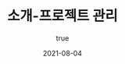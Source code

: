 ---
rank: 4
title: "소개-프로젝트 관리" 
date: '2021-08-04'
author:
    name: Yongwoon Jang
    picture: '../../public/images/profile.jpg'
header:
    시작 
    |종료 
    |직무 
    |소속 
    |직위 
    |한일 
rows:
    1:
        2013-07-15
        |2013-10-14
        |경영지원 
        |인재경영실
        |직원
        |<strong>Job rotation</strong>이라 쓰고, 어느 회사인지 알아간다. 로 읽는다.(이때 알아봤어야 했는데...)
        <img src="http://gyujanggak.vercel.app/images/workExperiences/1.jpeg" width='30%'/>
    2:
        2013-10-15
        |2013-11-03
        |경영지원
        |인재경영실
        |매니저
        |견습시간이 끝난 상태. 동일하게 Job rotation을 하는 시기
    3:
        2013-11-04
        |2013-11-10
        |조직운영
        |IT사업지원팀
        |매니저
        |IT 조직이 어떤 일을 하는지 듣는 시기 였음. 당시, OSS 서비스에 대하여 배움 
    4:
        2013-11-11
        |2014-02-16
        |SW개발
        |BIT추진단 PMO담당 통합품질관리팀
        |매니저
        |<strong>Jira, Sharepoint</strong>를 관리하고, <strong>리소스 관리</strong>를 하였음.
    5:
        2014-02-16
        |2014-05-28
        |IT기획
        |IT시스템개발단 PMO담당 통합품질관리팀
        |매니저
        |<strong>BIT(Business Information Transformation) 서비스 종료 후 사업 정리</strong>를 하던 시기(SW 라이선스 목록, 계약 목록 정리)
    6:
        2014-05-29
        |2014-12-10
        |IT기획
        |IT시스템개발단 PMO담당 프로젝트관리팀
        |매니저
        |첫 팀장님이 퇴사하고, 옆팀 팀장님이 관리를 하던 시기, 옆 팀 팀장님에게 짠하다는 소리를 들음.
    7:
        2014-12-11
        |2015-12-31
        |IT기획
        |차세대시스템개발단 차세대프로젝트담당 PMO팀
        |사원
        |수평적인 직급제가 "매니저"로 변경된다는 소리를 듣고 크게 실망했음.
    8:
        2016-01-01
        |2017-01-15
        |IT기획
        |차세대시스템개발단 차세대프로젝트담당 PMO팀
        |대리
        |처음으로 진급을 하였던 시기, 2016년에 같이 일한 형이 패스트캠퍼스에서 공부한다면 퇴사를 하고<br/>
         이스라엘 A사와 <strong>프로젝트 및 운영 계약</strong> 관련 건으로 협상을 하였고, 계약 조항 및 각 항목을 일일이 확인했음.
    9:
        2017-01-16
        |2018-11-27
        |IT설계
        |공통플랫폼담당 과금결제플랫폼팀
        |대리
        |이스라엘 A사를 아웃소싱하였고, 결제 <strong>플랫폼 인프라와 AP를 관리</strong> 수행
         <img src="http://gyujanggak.vercel.app/images/workExperiences/9.jpeg" width='30%'/>
    10:
        2017-01-16
        |2018-11-27
        |IT설계
        |RPA vTF(겸직)
        |대리 
        |<strong>RPA</strong>를 적용해 로밍 인보이스 분석 기능을 적용한 프로젝트 관리자 역할 수행
    11:
        2018-04-30
        |2018-11-18
        |IT설계
        |블록체인IT추진 TF(겸직)
        |대리
        |블록체인 관련 <strong>프로젝트 관리(한,중,일 통신사 보유 통신 정보를 블록체인으로 관리)</strong>
    12:
        2018-11-28
        |2020-01-31
        |IT설계
        |Cloud플랫폼개발팀
        |대리
        |CloudPlatform(CloudStack)에 대한 <strong>UI를 기획</strong>
    13:
        2020-09-14
        |2020-12-10
        |IT설계
        |Cloud Pilot분과(겸직)
        |과장
        |담당 내 블로그 작성
    14:
        2020-02-01
        |Current
        |IT설계
        |Cloud플랫폼개발팀
        |과장
        |신규 서비스를 개발하고, Cloud플랫폼 자체에 대하여 알아감. <strong>Cloud Billing 관리 역할</strong>을 수행함.
---